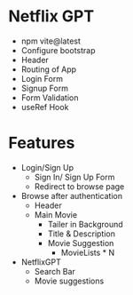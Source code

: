 # Netflix GPT

- npm vite@latest
- Configure bootstrap
- Header
- Routing of App
- Login Form
- Signup Form
- Form Validation
- useRef Hook

# Features

- Login/Sign Up
    - Sign In/ Sign Up Form
    - Redirect to browse page
- Browse after authentication
    - Header
    - Main Movie
       - Tailer in Background
       - Title & Description
       - Movie Suggestion
            - MovieLists * N
- NetflixGPT
    - Search Bar  
    - Movie suggestions         